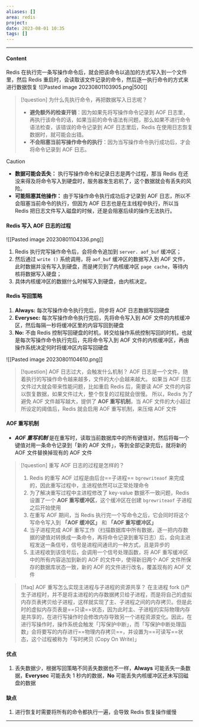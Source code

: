 ```yaml
---
aliases: []
area: redis
project: 
date: 2023-08-01 10:35
tags: []
---
```

---
#### Content
Redis 在执行完一条写操作命令后，就会把该命令以追加的方式写入到一个文件里，然后 Redis 重启时，会读取该文件记录的命令，然后逐一执行命令的方式来进行数据恢复
![[Pasted image 20230801103905.png|500]]

> [!question] 为什么先执行命令，再把数据写入日志呢？
> - **避免额外的检查开销**：因为如果先将写操作命令记录到 AOF 日志里，再执行该命令的话，如果当前的命令语法有问题，那么如果不进行命令语法检查，该错误的命令记录到 AOF 日志里后，Redis 在使用日志恢复数据时，就可能会出错。
> - **不会阻塞当前写操作命令的执行**：因为当写操作命令执行成功后，才会将命令记录到 AOF 日志。

> [!caution] 
> - **数据可能会丢失：** 执行写操作命令和记录日志是两个过程，那当 Redis 在还没来得及将命令写入到硬盘时，服务器发生宕机了，这个数据就会有丢失的风险。
> - **可能阻塞其他操作：** 由于写操作命令执行成功后才记录到 AOF 日志，所以不会阻塞当前命令的执行，但因为 AOF 日志也是在主线程中执行，所以当 Redis 把日志文件写入磁盘的时候，还是会阻塞后续的操作无法执行。

#### Redis 写入 AOF 日志的过程
![[Pasted image 20230801104336.png]]

1. Redis 执行完写操作命令后，会将命令追加到 `server. aof_buf` 缓冲区；
1. 然后通过 `write ()` 系统调用，将 `aof_buf` 缓冲区的数据写入到 AOF 文件，此时数据并没有写入到硬盘，而是拷贝到了内核缓冲区 `page cache`，等待内核将数据写入硬盘；
1. 具体内核缓冲区的数据什么时候写入到硬盘，由内核决定。

#### Redis 写回策略
1. **Always:** 每次写操作命令执行完后，同步将 AOF 日志数据写回硬盘
2. **Everysec:** 每次写操作命令执行完后，先将命令写入到 AOF 文件的内核缓冲区，然后每隔一秒将缓冲区里的内容写回到硬盘
3. **No:** 不由 Redis 控制写回硬盘的时机，转交给操作系统控制写回的时机，也就是每次写操作命令执行完后，先将命令写入到 AOF 文件的内核缓冲区，再由操作系统决定何时将缓冲区内容写回硬盘

![[Pasted image 20230801104610.png]]

> [!question] AOF 日志过大，会触发什么机制？
> AOF 日志是一个文件，随着执行的写操作命令越来越多，文件的大小会越来越大。
> 如果当 AOF 日志文件过大就会带来性能问题，比如重启 Redis 后，需要读 AOF 文件的内容以恢复数据，如果文件过大，整个恢复的过程就会很慢。
> 所以，Redis 为了避免 AOF 文件越写越大，提供了 **AOF 重写机制**，当 AOF 文件的大小超过所设定的阈值后，Redis 就会启用 AOF 重写机制，来压缩 AOF 文件

#### AOF 重写机制
- ***AOF 重写机制*** 是在重写时，读取当前数据库中的所有键值对，然后将每一个键值对用一条命令记录到「新的 AOF 文件」，等到全部记录完后，就将新的 AOF 文件替换掉现有的 AOF 文件

> [!question] 重写 AOF 日志的过程是怎样的？
> 1. Redis 的重写 AOF 过程是由后台==子进程== `bgrewriteaof` 来完成的，因此重写过程中，主进程依然可以正常处理命令
> 1. 为了解决重写过程中主进程修改了 key-value 数据不一致问题，Redis 设置了一个 **AOF 重写缓冲区**，这个缓冲区在创建 `bgrewriteaof` 子进程之后开始使用
> 1. 在重写 AOF 期间，当 Redis 执行完一个写命令之后，它会同时将这个写命令写入到 **「AOF 缓冲区」** 和 **「AOF 重写缓冲区」**
> 1. 当子进程完成 AOF 重写工作（扫描数据库中所有数据，逐一把内存数据的键值对转换成一条命令，再将命令记录到重写日志）后，会向主进程发送一条信号，信号是进程间通讯的一种方式，且是异步的
> 1. 主进程收到该信号后，会调用一个信号处理函数，将 AOF 重写缓冲区中的所有内容追加到新的 AOF 的文件中，使得新旧两个 AOF 文件所保存的数据库状态一致，新的 AOF 的文件进行改名，覆盖现有的 AOF 文件

> [!faq] AOF 重写怎么实现主进程与子进程的资源共享？
> 在主进程 fork ()产生子进程时，并不是将主进程的内存数据拷贝给子进程，而是将自己的虚拟内存页表拷贝给子进程，这样就实现了主、子进程之间的内存拷贝。但是此时的虚拟内存页表是==只读==状态，因为此时主、子进程的实际物理内存是共享的，在进行写操作时会修改内存导致另一个进程资源变化。因此，在进行写操作时，操作系统会触发「]写保护中断」，而「写保护中断处理函数」会将要写的内存进行==物理内存拷贝==，并设置为==可读写==状态，这个过程被称为「写时拷贝 (Copy On Write)」

#### 优点
1. 丢失数据少，根据写回策略不同丢失数据也不一样，**Always** 可能丢失一条数据，**Everysec** 可能丢失 1 秒内的数据，**No** 可能丢失内核缓冲区还未写回磁盘的数据
#### 缺点
1. 进行恢复时需要将所有的命令都执行一遍，会导致 Redis 恢复操作缓慢


---
